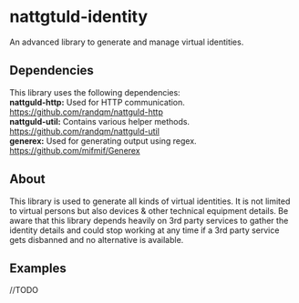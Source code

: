 # nattgtuld-identity
An advanced library to generate and manage virtual identities.

## Dependencies
This library uses the following dependencies:  
**nattguld-http:** Used for HTTP communication. https://github.com/randqm/nattguld-http  
**nattguld-util:** Contains various helper methods. https://github.com/randqm/nattguld-util  
**generex:** Used for generating output using regex.  https://github.com/mifmif/Generex  

## About
This library is used to generate all kinds of virtual identities. It is not limited to virtual persons but also devices & other technical equipment details. Be aware that this library depends heavily on 3rd party services to gather the identity details and could stop working at any time if a 3rd party service gets disbanned and no alternative is available.

## Examples
//TODO
